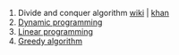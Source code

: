 
1. Divide and conquer algorithm [wiki](https://en.wikipedia.org/wiki/Divide_and_conquer_algorithm) | [khan](https://www.khanacademy.org/computing/computer-science/algorithms/merge-sort/a/divide-and-conquer-algorithms)
2. [Dynamic programming](https://en.wikipedia.org/wiki/Dynamic_programming)
3. [Linear programming](https://en.wikipedia.org/wiki/Linear_programming)
3. [Greedy algorithm](https://en.wikipedia.org/wiki/Greedy_algorithm)




